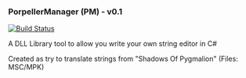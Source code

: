 ### PorpellerManager (PM) - v0.1
[![Build Status](https://travis-ci.org/ForumHulp/pageaddon.svg?branch=master)](http://vnx.uvnworks.com)

A DLL Library tool to allow you write your own string editor in C#

Created as try to translate strings from "Shadows Of Pygmalion" (Files: MSC/MPK)
